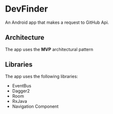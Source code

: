 # DevFinder
An Android app that makes a request to GitHub Api.

## Architecture
The app uses the **MVP** architectural pattern

## Libraries
The app uses the following libraries:
- EventBus
- Dagger2
- Room
- RxJava 
- Navigation Component
